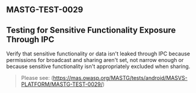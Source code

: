 ##  MASTG-TEST-0029

## Testing for Sensitive Functionality Exposure Through IPC

Verify that sensitive functionality or data isn't leaked through IPC because permissions for broadcast and sharing aren't set, not narrow enough or because sensitive functionality isn't appropriately excluded when sharing.

> Please see: (https://mas.owasp.org/MASTG/tests/android/MASVS-PLATFORM/MASTG-TEST-0029/)